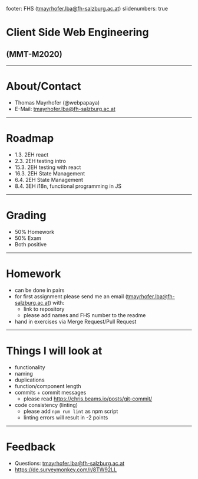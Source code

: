 footer: FHS (tmayrhofer.lba@fh-salzburg.ac.at)
slidenumbers: true

# Client Side Web Engineering

## (MMT-M2020)

---

# About/Contact

- Thomas Mayrhofer (@webpapaya)
- E-Mail: tmayrhofer.lba@fh-salzburg.ac.at

---

# Roadmap

- 1.3. 2EH react
- 2.3. 2EH testing intro
- 15.3. 2EH testing with react
- 16.3. 2EH State Management
- 6.4.  2EH State Management
- 8.4. 3EH i18n, functional programming in JS

---

# Grading

- 50% Homework
- 50% Exam
- Both positive

---

# Homework

- can be done in pairs
- for first assignment please send me an email (tmayrhofer.lba@fh-salzburg.ac.at) with:
  - link to repository
  - please add names and FHS number to the readme
- hand in exercises via Merge Request/Pull Request

----

# Things I will look at

- functionality
- naming
- duplications
- function/component length
- commits + commit messages
  - please read <https://chris.beams.io/posts/git-commit/>
- code consistency (linting)
  - please add `npm run lint` as npm script
  - linting errors will result in -2 points

---

# Feedback

- Questions: tmayrhofer.lba@fh-salzburg.ac.at
- <https://de.surveymonkey.com/r/8TW92LL>
